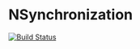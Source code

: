# NSynchronization

[![Build Status](https://therubble.visualstudio.com/NSynchronization/_apis/build/status/TheRubble.NSynchronization?branchName=master)](https://therubble.visualstudio.com/NSynchronization/_build/latest?definitionId=31&branchName=master)
